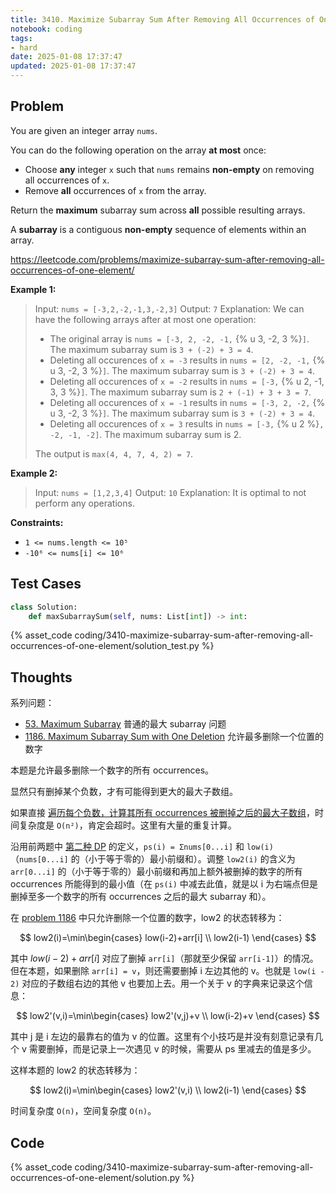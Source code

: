 ```yaml
---
title: 3410. Maximize Subarray Sum After Removing All Occurrences of One Element
notebook: coding
tags:
- hard
date: 2025-01-08 17:37:47
updated: 2025-01-08 17:37:47
---
```

## Problem

You are given an integer array `nums`.

You can do the following operation on the array **at most** once:

- Choose **any** integer `x` such that `nums` remains **non-empty** on removing all occurrences of `x`.
- Remove **all** occurrences of `x` from the array.

Return the **maximum** subarray sum across **all** possible resulting arrays.

A **subarray** is a contiguous **non-empty** sequence of elements within an array.

<https://leetcode.com/problems/maximize-subarray-sum-after-removing-all-occurrences-of-one-element/>

**Example 1:**

> Input: `nums = [-3,2,-2,-1,3,-2,3]`
> Output: `7`
> Explanation:
> We can have the following arrays after at most one operation:
>
> - The original array is `nums = [-3, 2, -2, -1,` {% u 3, -2, 3 %}`]`. The maximum subarray sum is `3 + (-2) + 3 = 4`.
> - Deleting all occurences of `x = -3` results in `nums = [2, -2, -1,` {% u 3, -2, 3 %}`]`. The maximum subarray sum is `3 + (-2) + 3 = 4`.
> - Deleting all occurences of `x = -2` results in `nums = [-3,` {% u 2, -1, 3, 3 %}`]`. The maximum subarray sum is `2 + (-1) + 3 + 3 = 7`.
> - Deleting all occurences of `x = -1` results in `nums = [-3, 2, -2,` {% u 3, -2, 3 %}`]`. The maximum subarray sum is `3 + (-2) + 3 = 4`.
> - Deleting all occurences of `x = 3` results in `nums = [-3,` {% u 2 %}`, -2, -1, -2]`. The maximum subarray sum is 2.
>
> The output is `max(4, 4, 7, 4, 2) = 7`.

**Example 2:**

> Input: `nums = [1,2,3,4]`
> Output: `10`
> Explanation:
> It is optimal to not perform any operations.

**Constraints:**

- `1 <= nums.length <= 10⁵`
- `-10⁶ <= nums[i] <= 10⁶`

## Test Cases

``` python
class Solution:
    def maxSubarraySum(self, nums: List[int]) -> int:
```

{% asset_code coding/3410-maximize-subarray-sum-after-removing-all-occurrences-of-one-element/solution_test.py %}

## Thoughts

系列问题：

- [53. Maximum Subarray](53-maximum-subarray) 普通的最大 subarray 问题
- [1186. Maximum Subarray Sum with One Deletion](1186-maximum-subarray-sum-with-one-deletion) 允许最多删除一个位置的数字

本题是允许最多删除一个数字的所有 occurrences。

显然只有删掉某个负数，才有可能得到更大的最大子数组。

如果直接 [遍历每个负数，计算其所有 occurrences 被删掉之后的最大子数组](3410-maximize-subarray-sum-after-removing-all-occurrences-of-one-element/solution_slow.py)，时间复杂度是 `O(n²)`，肯定会超时。这里有大量的重复计算。

沿用前两题中 [第二种 DP](1186-maximum-subarray-sum-with-one-deletion#Another-DP) 的定义，`ps(i) = Σnums[0...i]` 和 `low(i)`（`nums[0...i]` 的（小于等于零的）最小前缀和）。调整 `low2(i)` 的含义为 `arr[0...i]` 的（小于等于零的）最小前缀和再加上额外被删掉的数字的所有 occurrences 所能得到的最小值（在 `ps(i)` 中减去此值，就是以 i 为右端点但是删掉至多一个数字的所有 occurrences 之后的最大 subarray 和）。

在 [problem 1186](1186-maximum-subarray-sum-with-one-deletion) 中只允许删除一个位置的数字，low2 的状态转移为：

$$
low2(i)=\min\begin{cases}
  low(i-2)+arr[i] \\
  low2(i-1)
\end{cases}
$$

其中 $low(i-2)+arr[i]$ 对应了删掉 `arr[i]`（那就至少保留 `arr[i-1]`）的情况。但在本题，如果删除 `arr[i] = v`，则还需要删掉 i 左边其他的 v。也就是 `low(i - 2)` 对应的子数组右边的其他 v 也要加上去。用一个关于 v 的字典来记录这个信息：

$$
low2'(v,i)=\min\begin{cases}
  low2'(v,j)+v \\
  low(i-2)+v
\end{cases}
$$

其中 j 是 i 左边的最靠右的值为 v 的位置。这里有个小技巧是并没有刻意记录有几个 v 需要删掉，而是记录上一次遇见 v 的时候，需要从 ps 里减去的值是多少。

这样本题的 low2 的状态转移为：

$$
low2(i)=\min\begin{cases}
  low2'(v,i) \\
  low2(i-1)
\end{cases}
$$

时间复杂度 `O(n)`，空间复杂度 `O(n)`。

## Code

{% asset_code coding/3410-maximize-subarray-sum-after-removing-all-occurrences-of-one-element/solution.py %}
